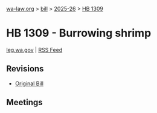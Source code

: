 [wa-law.org](/) > [bill](/bill/) > [2025-26](/bill/2025-26/) > [HB 1309](/bill/2025-26/hb/1309/)

# HB 1309 - Burrowing shrimp
[leg.wa.gov](https://app.leg.wa.gov/billsummary?BillNumber=1309&Year=2025&Initiative=false) | [RSS Feed](./rss.xml)

## Revisions
* [Original Bill](1/)

## Meetings